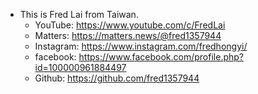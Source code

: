 - This is Fred Lai from Taiwan.
	- YouTube: https://www.youtube.com/c/FredLai
	- Matters: https://matters.news/@fred1357944
	- Instagram: https://www.instagram.com/fredhongyi/
	- facebook: https://www.facebook.com/profile.php?id=100000961884497
	- Github: https://github.com/fred1357944